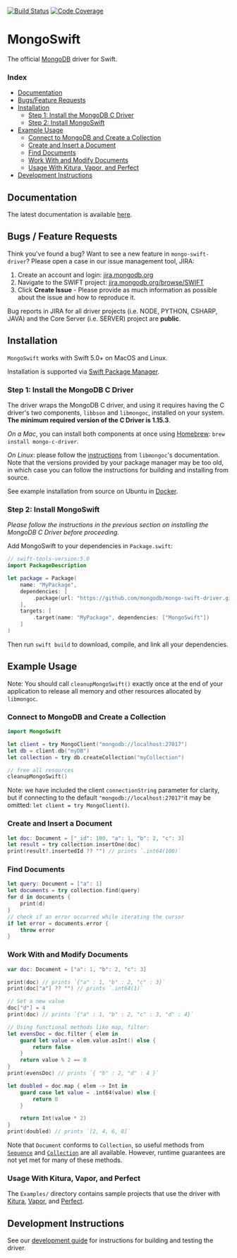 [![Build Status](https://travis-ci.org/mongodb/mongo-swift-driver.svg?branch=master)](https://travis-ci.org/mongodb/mongo-swift-driver)
[![Code Coverage](https://codecov.io/gh/mongodb/mongo-swift-driver/branch/master/graph/badge.svg)](https://codecov.io/gh/mongodb/mongo-swift-driver/branch/master)

# MongoSwift
The official [MongoDB](https://www.mongodb.com/) driver for Swift.

### Index
- [Documentation](#documentation)
- [Bugs/Feature Requests](#bugs--feature-requests)
- [Installation](#installation)
    - [Step 1: Install the MongoDB C Driver](#step-1-install-the-mongodb-c-driver)
    - [Step 2: Install MongoSwift](#step-2-install-mongoswift)
- [Example Usage](#example-usage)
    - [Connect to MongoDB and Create a Collection](#connect-to-mongodb-and-create-a-collection)
    - [Create and Insert a Document](#create-and-insert-a-document)
    - [Find Documents](#find-documents)
    - [Work With and Modify Documents](#work-with-and-modify-documents)
    - [Usage With Kitura, Vapor, and Perfect](#usage-with-kitura-vapor-and-perfect)
- [Development Instructions](#development-instructions)

## Documentation
The latest documentation is available [here](https://mongodb.github.io/mongo-swift-driver/).

## Bugs / Feature Requests

Think you've found a bug? Want to see a new feature in `mongo-swift-driver`? Please open a case in our issue management tool, JIRA:

1. Create an account and login: [jira.mongodb.org](https://jira.mongodb.org)
2. Navigate to the SWIFT project: [jira.mongodb.org/browse/SWIFT](https://jira.mongodb.org/browse/SWIFT)
3. Click **Create Issue** - Please provide as much information as possible about the issue and how to reproduce it.

Bug reports in JIRA for all driver projects (i.e. NODE, PYTHON, CSHARP, JAVA) and the
Core Server (i.e. SERVER) project are **public**.

## Installation
`MongoSwift` works with Swift 5.0+ on MacOS and Linux.

Installation is supported via [Swift Package Manager](https://swift.org/package-manager/).

### Step 1: Install the MongoDB C Driver
The driver wraps the MongoDB C driver, and using it requires having the C driver's two components, `libbson` and `libmongoc`, installed on your system. **The minimum required version of the C Driver is 1.15.3**.

*On a Mac*, you can install both components at once using [Homebrew](https://brew.sh/):
`brew install mongo-c-driver`.

*On Linux*: please follow the [instructions](http://mongoc.org/libmongoc/current/installing.html#building-on-unix) from `libmongoc`'s documentation. Note that the versions provided by your package manager may be too old, in which case you can follow the instructions for building and installing from source.

See example installation from source on Ubuntu in [Docker](https://github.com/mongodb/mongo-swift-driver/tree/master/Examples/Docker).

### Step 2: Install MongoSwift
*Please follow the instructions in the previous section on installing the MongoDB C Driver before proceeding.*

Add MongoSwift to your dependencies in `Package.swift`:

```swift
// swift-tools-version:5.0
import PackageDescription

let package = Package(
    name: "MyPackage",
    dependencies: [
        .package(url: "https://github.com/mongodb/mongo-swift-driver.git", from: "VERSION.STRING.HERE"),
    ],
    targets: [
        .target(name: "MyPackage", dependencies: ["MongoSwift"])
    ]
)
```

Then run `swift build` to download, compile, and link all your dependencies.

## Example Usage

Note: You should call `cleanupMongoSwift()` exactly once at the end of your application to release all memory and other resources allocated by `libmongoc`.

### Connect to MongoDB and Create a Collection
```swift
import MongoSwift

let client = try MongoClient("mongodb://localhost:27017")
let db = client.db("myDB")
let collection = try db.createCollection("myCollection")

// free all resources
cleanupMongoSwift()
```

Note: we have included the client `connectionString` parameter for clarity, but if connecting to the default `"mongodb://localhost:27017"`it may be omitted: `let client = try MongoClient()`.

### Create and Insert a Document
```swift
let doc: Document = ["_id": 100, "a": 1, "b": 2, "c": 3]
let result = try collection.insertOne(doc)
print(result?.insertedId ?? "") // prints `.int64(100)`
```

### Find Documents
```swift
let query: Document = ["a": 1]
let documents = try collection.find(query)
for d in documents {
    print(d)
}
// check if an error occurred while iterating the cursor
if let error = documents.error {
    throw error
}
```

### Work With and Modify Documents
```swift
var doc: Document = ["a": 1, "b": 2, "c": 3]

print(doc) // prints `{"a" : 1, "b" : 2, "c" : 3}`
print(doc["a"] ?? "") // prints `.int64(1)`

// Set a new value
doc["d"] = 4
print(doc) // prints `{"a" : 1, "b" : 2, "c" : 3, "d" : 4}`

// Using functional methods like map, filter:
let evensDoc = doc.filter { elem in
    guard let value = elem.value.asInt() else {
        return false
    }
    return value % 2 == 0
}
print(evensDoc) // prints `{ "b" : 2, "d" : 4 }`

let doubled = doc.map { elem -> Int in
    guard case let value = .int64(value) else {
        return 0
    }

    return Int(value * 2)
}
print(doubled) // prints `[2, 4, 6, 8]`
```

Note that `Document` conforms to `Collection`, so useful methods from
[`Sequence`](https://developer.apple.com/documentation/swift/sequence) and
[`Collection`](https://developer.apple.com/documentation/swift/collection) are
all available. However, runtime guarantees are not yet met for many of these
methods.

### Usage With Kitura, Vapor, and Perfect
The `Examples/` directory contains sample projects that use the driver with [Kitura](https://github.com/mongodb/mongo-swift-driver/tree/master/Examples/Kitura), [Vapor](https://github.com/mongodb/mongo-swift-driver/tree/master/Examples/Vapor), and [Perfect](https://github.com/mongodb/mongo-swift-driver/tree/master/Examples/Perfect).

## Development Instructions

See our [development guide](https://mongodb.github.io/mongo-swift-driver/development.html) for instructions for building and testing the driver.

